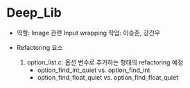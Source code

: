 # Deep_Lib

* 역할: Image 관련 Input wrapping 작업: 이승준, 강건우

* Refactoring 요소
    1. option_list.c: 옵션 변수로 추가하는 형태의 refactoring 예정
        - option_find_int_quiet vs. option_find_int
        - option_find_float_quiet vs. option_find_float_quiet
